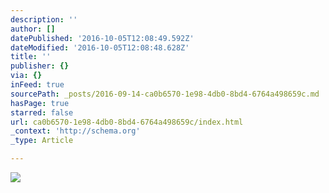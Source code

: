 ```yaml
---
description: ''
author: []
datePublished: '2016-10-05T12:08:49.592Z'
dateModified: '2016-10-05T12:08:48.628Z'
title: ''
publisher: {}
via: {}
inFeed: true
sourcePath: _posts/2016-09-14-ca0b6570-1e98-4db0-8bd4-6764a498659c.md
hasPage: true
starred: false
url: ca0b6570-1e98-4db0-8bd4-6764a498659c/index.html
_context: 'http://schema.org'
_type: Article

---
```

![](https://the-grid-user-content.s3-us-west-2.amazonaws.com/a597c2ca-d238-4e39-b907-da0affc276a1.jpg)